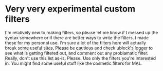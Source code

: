 # Very very experimental custom filters
I'm relatively new to making filters, so please let me know if I messed up the syntax somewhere or if there are better ways to write the filters.
I made these for my personal use. I'm sure a lot of the filters here will actually break some useful sites. Please be cautious and check ublock's logger to see what is getting filtered out, and comment out any problamatic filter.
Really, don't use this list as-is. Please. Use only the filters you're interested in.
You might find some useful stuff like the cosmetic filters for MAL. 
